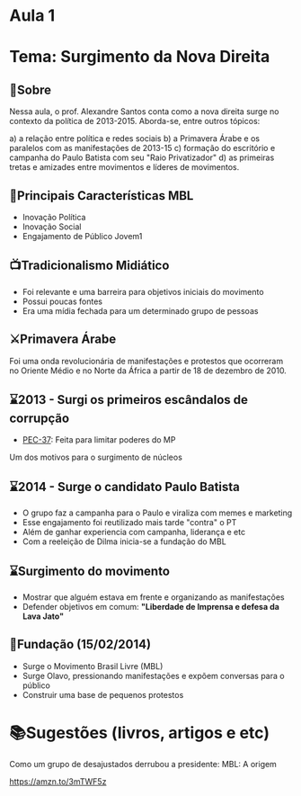 # Aula 1
# Tema: Surgimento da Nova Direita

## 📑Sobre
Nessa aula, o prof. Alexandre Santos conta como a nova direita surge no contexto da política de 2013-2015. Aborda-se, entre outros tópicos: 

a) a relação entre política e redes sociais 
b) a Primavera Árabe e os paralelos com as manifestações de 2013-15 
c) formação do escritório e campanha do Paulo Batista com seu "Raio Privatizador" 
d) as primeiras tretas e amizades entre movimentos e líderes de movimentos.

## 💢Principais Características MBL
- Inovação Política
- Inovação Social
- Engajamento de Público Jovem1

## 📺Tradicionalismo Midiático
- Foi relevante e uma barreira para objetivos iniciais do movimento
- Possui poucas fontes
- Era uma mídia fechada para um determinado grupo de pessoas

## ⚔️Primavera Árabe
Foi uma onda revolucionária de manifestações e protestos que ocorreram no Oriente Médio e no Norte da África a partir de 18 de dezembro de 2010.

## ⌛2013 - Surgi os primeiros escândalos de corrupção
- [PEC-37](https://www.camara.leg.br/proposicoesWeb/prop_mostrarintegra?codteor=969478&filename=PEC+37/2011): Feita para limitar poderes do MP <br>

Um dos motivos para o surgimento de núcleos

## ⌛2014 - Surge o candidato Paulo Batista
- O grupo faz a campanha para o Paulo e viraliza com memes e marketing
- Esse engajamento foi reutilizado mais tarde "contra" o PT
- Além de ganhar experiencia com campanha, liderança e etc
- Com a reeleição de Dilma inicia-se a fundação do MBL

## ⌛Surgimento do movimento
- Mostrar que alguém estava em frente e organizando as manifestações
- Defender objetivos em comum: <b>"Liberdade de Imprensa e defesa da Lava Jato"</b>

## 📆Fundação (15/02/2014)
- Surge o Movimento Brasil Livre (MBL)
- Surge Olavo, pressionando manifestações e expõem conversas para o público
- Construir uma base de pequenos protestos

# 📚Sugestões (livros, artigos e etc)

Como um grupo de desajustados derrubou a presidente: MBL: A origem

https://amzn.to/3mTWF5z
